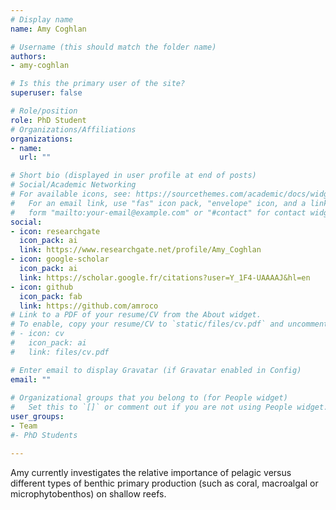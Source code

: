 ```yaml
---
# Display name
name: Amy Coghlan

# Username (this should match the folder name)
authors:
- amy-coghlan

# Is this the primary user of the site?
superuser: false

# Role/position
role: PhD Student
# Organizations/Affiliations
organizations:
- name: 
  url: ""

# Short bio (displayed in user profile at end of posts)
# Social/Academic Networking
# For available icons, see: https://sourcethemes.com/academic/docs/widgets/#icons
#   For an email link, use "fas" icon pack, "envelope" icon, and a link in the
#   form "mailto:your-email@example.com" or "#contact" for contact widget.
social:
- icon: researchgate
  icon_pack: ai
  link: https://www.researchgate.net/profile/Amy_Coghlan
- icon: google-scholar
  icon_pack: ai
  link: https://scholar.google.fr/citations?user=Y_1F4-UAAAAJ&hl=en
- icon: github
  icon_pack: fab
  link: https://github.com/amroco
# Link to a PDF of your resume/CV from the About widget.
# To enable, copy your resume/CV to `static/files/cv.pdf` and uncomment the lines below.  
# - icon: cv
#   icon_pack: ai
#   link: files/cv.pdf

# Enter email to display Gravatar (if Gravatar enabled in Config)
email: ""
  
# Organizational groups that you belong to (for People widget)
#   Set this to `[]` or comment out if you are not using People widget.  
user_groups:
- Team
#- PhD Students

---
```


Amy currently investigates the relative importance of pelagic versus different types of benthic primary production (such as coral, macroalgal or microphytobenthos) on shallow reefs. 